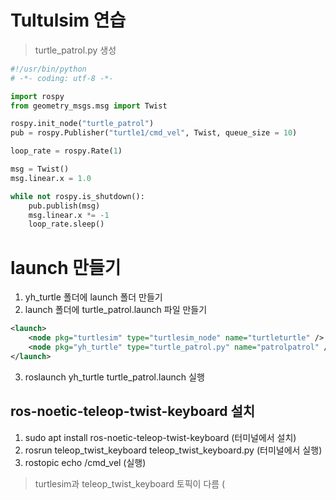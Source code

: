 # Tultulsim 연습
> turtle_patrol.py 생성
```py
#!/usr/bin/python
# -*- coding: utf-8 -*-

import rospy
from geometry_msgs.msg import Twist

rospy.init_node("turtle_patrol")
pub = rospy.Publisher("turtle1/cmd_vel", Twist, queue_size = 10)

loop_rate = rospy.Rate(1)

msg = Twist()
msg.linear.x = 1.0

while not rospy.is_shutdown():
    pub.publish(msg)
    msg.linear.x *= -1
    loop_rate.sleep()
```
# launch 만들기
1. yh_turtle 폴더에 launch 폴더 만들기
2. launch 폴더에 turtle_patrol.launch 파일 만들기
```xml
<launch>
    <node pkg="turtlesim" type="turtlesim_node" name="turtleturtle" />
    <node pkg="yh_turtle" type="turtle_patrol.py" name="patrolpatrol" />
</launch>
```
3. roslaunch yh_turtle turtle_patrol.launch 실행
## ros-noetic-teleop-twist-keyboard 설치
1. sudo apt install ros-noetic-teleop-twist-keyboard (터미널에서 설치)
2. rosrun teleop_twist_keyboard teleop_twist_keyboard.py (터미널에서 실행)
3. rostopic echo /cmd_vel (실행)
> turtlesim과 teleop_twist_keyboard 토픽이 다름 (
